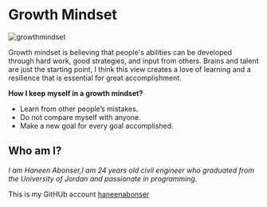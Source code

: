 
 

# Growth Mindset

![growthmindset](https://encrypted-tbn0.gstatic.com/images?q=tbn:ANd9GcQT9JYf2cmtTTFo5zY8t9clJCXfrIFR_uQ8TQ&usqp=CAU)

Growth mindset is believing that people's abilities can be developed through hard work, good strategies, and input from others. Brains and talent are just the starting point, I think this view creates a love of learning and a resilience that is essential for great accomplishment.

**How I keep myself in a growth mindset?**
- Learn from other people’s mistakes.
- Do not compare myself with anyone.
- Make a new goal for every goal accomplished.

## Who am I?

*I am Haneen Abonser,I am 24 years old civil engineer who graduated from the University of Jordan and passionate in programming.*

This is my GitHUb account [haneenabonser](https://github.com/Haneenabonser)
